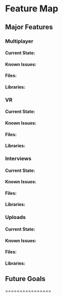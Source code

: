 # Feature Map

## Major Features

### Multiplayer

#### Current State:

#### Known Issues:

#### Files:

#### Libraries:

### VR

#### Current State:

#### Known Issues:

#### Files:

#### Libraries:

### Interviews

#### Current State:

#### Known Issues:

#### Files:

#### Libraries:

### Uploads

#### Current State:

#### Known Issues:

#### Files:

#### Libraries:

## Future Goals
================
